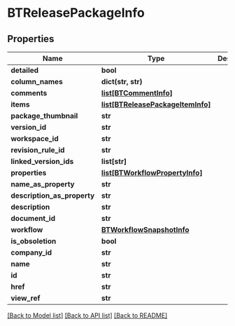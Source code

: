 # BTReleasePackageInfo

## Properties
Name | Type | Description | Notes
------------ | ------------- | ------------- | -------------
**detailed** | **bool** |  | [optional] 
**column_names** | **dict(str, str)** |  | [optional] 
**comments** | [**list[BTCommentInfo]**](BTCommentInfo.md) |  | [optional] 
**items** | [**list[BTReleasePackageItemInfo]**](BTReleasePackageItemInfo.md) |  | [optional] 
**package_thumbnail** | **str** |  | [optional] 
**version_id** | **str** |  | [optional] 
**workspace_id** | **str** |  | [optional] 
**revision_rule_id** | **str** |  | [optional] 
**linked_version_ids** | **list[str]** |  | [optional] 
**properties** | [**list[BTWorkflowPropertyInfo]**](BTWorkflowPropertyInfo.md) |  | [optional] 
**name_as_property** | **str** |  | [optional] 
**description_as_property** | **str** |  | [optional] 
**description** | **str** |  | [optional] 
**document_id** | **str** |  | [optional] 
**workflow** | [**BTWorkflowSnapshotInfo**](BTWorkflowSnapshotInfo.md) |  | [optional] 
**is_obsoletion** | **bool** |  | [optional] 
**company_id** | **str** |  | [optional] 
**name** | **str** |  | [optional] 
**id** | **str** |  | [optional] 
**href** | **str** |  | [optional] 
**view_ref** | **str** |  | [optional] 

[[Back to Model list]](../README.md#documentation-for-models) [[Back to API list]](../README.md#documentation-for-api-endpoints) [[Back to README]](../README.md)


